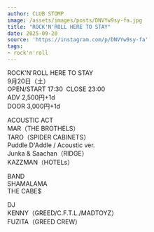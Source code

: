 ```yaml
---
author: CLUB STOMP
image: /assets/images/posts/DNVYw9sy-fa.jpg
title: "ROCK'N'ROLL HERE TO STAY"
date: 2025-09-20
source: 'https://instagram.com/p/DNVYw9sy-fa'
tags:
- rock'n'roll
---
```

ROCK'N'ROLL HERE TO STAY<br>
9月20日（土）<br>
OPEN/START 17:30  CLOSE 23:00<br>
ADV 2,500円+1d<br>
DOOR 3,000円+1d

ACOUSTIC ACT<br>
MAR（THE BROTHELS）<br>
TARO（SPIDER CABINETS）<br>
Puddle D'Addle / Acoustic ver.<br>
Junka & Saachan（RIDGE）<br>
KAZZMAN（HOTELs）

BAND<br>
SHAMALAMA<br>
THE CABE$

DJ<br>
KENNY（GREED/C.F.T.L./MADTOYZ）<br>
FUZITA（GREED CREW）